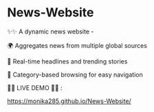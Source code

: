 # News-Website
✨✨ A dynamic news website -

🌍 Aggregates news from multiple global sources

📰 Real-time headlines and trending stories

📂 Category-based browsing for easy navigation


🚀🚀 LIVE DEMO 🚀🚀 : 

 https://monika285.github.io/News-Website/
